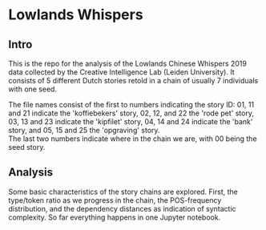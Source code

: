 # Lowlands Whispers

## Intro
This is the repo for the analysis of the Lowlands Chinese Whispers 2019 data collected by the Creative Intelligence Lab (Leiden University).
It consists of 5 different Dutch stories retold in a chain of usually 7 individuals with one seed.

The file names consist of the first to numbers indicating the story ID: 01, 11 and 21 indicate the 'koffiebekers' story, 02, 12, and 22 the 'rode pet' story, 03, 13 and 23 indicate the 'kipfilet' story, 04, 14 and 24 indicate the 'bank' story, and 05, 15 and 25 the 'opgraving' story.  
The last two numbers indicate where in the chain we are, with 00 being the seed story.

## Analysis
Some basic characteristics of the story chains are explored. First, the type/token ratio as we progress in the chain, the POS-frequency distribution, and the dependency distances as indication of syntactic complexity. So far everything happens in one Jupyter notebook.




